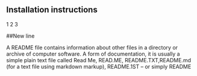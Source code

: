 ## Installation instructions
1
2
3

##New line


A README file contains information about other files in a directory or archive of computer software. 
A form of documentation, it is usually a simple plain text file called Read Me, READ.ME, README.TXT,README.md (for a text file using markdown markup), README.1ST  – or simply README